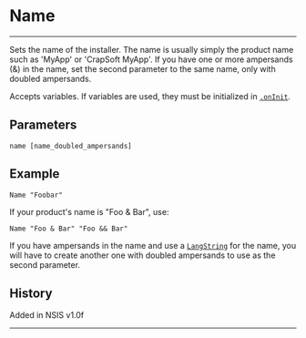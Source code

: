 # Name

---

Sets the name of the installer. The name is usually simply the product name such as 'MyApp' or 'CrapSoft MyApp'. If you have one or more ampersands (&) in the name, set the second parameter to the same name, only with doubled ampersands. 

Accepts variables. If variables are used, they must be initialized in [`.onInit`][1].

## Parameters

    name [name_doubled_ampersands]

## Example

	Name "Foobar"

If your product's name is "Foo & Bar", use:

	Name "Foo & Bar" "Foo && Bar"

If you have ampersands in the name and use a [`LangString`][2] for the name, you will have to create another one with doubled ampersands to use as the second parameter.

## History

Added in NSIS v1.0f

---

[1]: ../Callbacks/onInit.md
[2]: LangString.md
